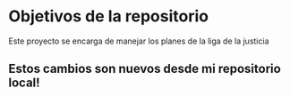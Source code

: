 # Objetivos de la repositorio

Este proyecto se encarga de manejar los planes de la liga de la justicia


## Estos cambios son nuevos desde mi repositorio local!
